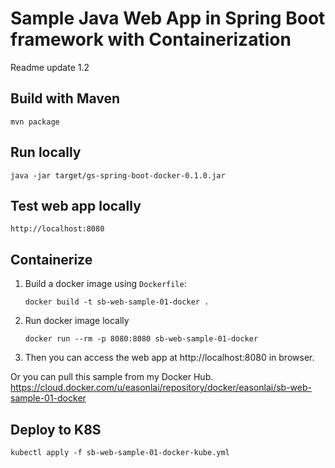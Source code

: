 # Sample Java Web App in Spring Boot framework with Containerization
Readme update 1.2

## Build with Maven
```shell
mvn package
```

## Run locally
```shell
java -jar target/gs-spring-boot-docker-0.1.0.jar
```

## Test web app locally
```shell
http://localhost:8080
```

## Containerize
1. Build a docker image using `Dockerfile`:
   ```
   docker build -t sb-web-sample-01-docker .
   ```
2. Run docker image locally
   ```
   docker run --rm -p 8080:8080 sb-web-sample-01-docker
   ```
3. Then you can access the web app at http://localhost:8080 in browser.

Or you can pull this sample from my Docker Hub.
https://cloud.docker.com/u/easonlai/repository/docker/easonlai/sb-web-sample-01-docker

## Deploy to K8S
```shell
kubectl apply -f sb-web-sample-01-docker-kube.yml
```
